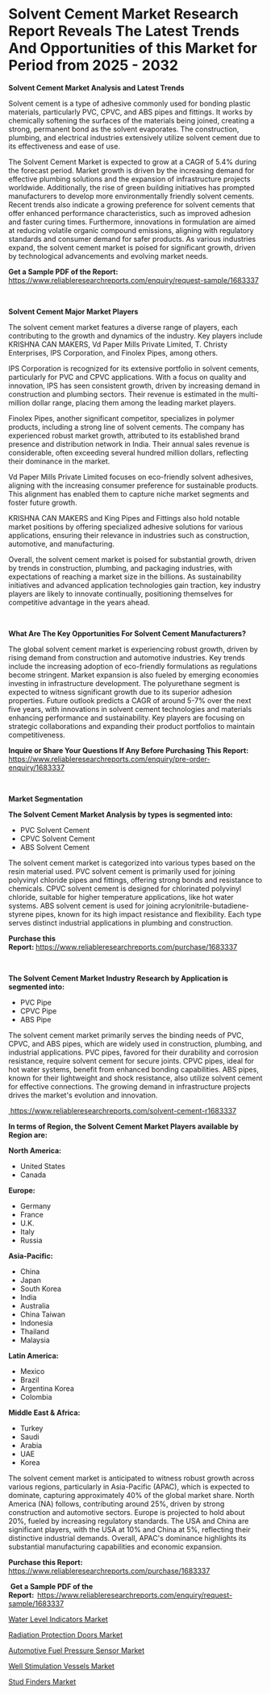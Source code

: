 <p><h1>Solvent Cement Market Research Report Reveals The Latest Trends And Opportunities of this Market for Period from 2025 - 2032</h1></p><p><strong>Solvent Cement Market Analysis and Latest Trends</strong></p>
<p><p>Solvent cement is a type of adhesive commonly used for bonding plastic materials, particularly PVC, CPVC, and ABS pipes and fittings. It works by chemically softening the surfaces of the materials being joined, creating a strong, permanent bond as the solvent evaporates. The construction, plumbing, and electrical industries extensively utilize solvent cement due to its effectiveness and ease of use.</p><p>The Solvent Cement Market is expected to grow at a CAGR of 5.4% during the forecast period. Market growth is driven by the increasing demand for effective plumbing solutions and the expansion of infrastructure projects worldwide. Additionally, the rise of green building initiatives has prompted manufacturers to develop more environmentally friendly solvent cements. Recent trends also indicate a growing preference for solvent cements that offer enhanced performance characteristics, such as improved adhesion and faster curing times. Furthermore, innovations in formulation are aimed at reducing volatile organic compound emissions, aligning with regulatory standards and consumer demand for safer products. As various industries expand, the solvent cement market is poised for significant growth, driven by technological advancements and evolving market needs.</p></p>
<p><strong>Get a Sample PDF of the Report:&nbsp;</strong> <a href="https://www.reliableresearchreports.com/enquiry/request-sample/1683337?utm_campaign=41&utm_medium=2&utm_source=Github&utm_content=ia&utm_term=21022025&utm_id=solvent-cement">https://www.reliableresearchreports.com/enquiry/request-sample/1683337</a></p>
<p>&nbsp;</p>
<p><strong>Solvent Cement Major Market Players</strong></p>
<p><p>The solvent cement market features a diverse range of players, each contributing to the growth and dynamics of the industry. Key players include KRISHNA CAN MAKERS, Vd Paper Mills Private Limited, T. Christy Enterprises, IPS Corporation, and Finolex Pipes, among others. </p><p>IPS Corporation is recognized for its extensive portfolio in solvent cements, particularly for PVC and CPVC applications. With a focus on quality and innovation, IPS has seen consistent growth, driven by increasing demand in construction and plumbing sectors. Their revenue is estimated in the multi-million dollar range, placing them among the leading market players.</p><p>Finolex Pipes, another significant competitor, specializes in polymer products, including a strong line of solvent cements. The company has experienced robust market growth, attributed to its established brand presence and distribution network in India. Their annual sales revenue is considerable, often exceeding several hundred million dollars, reflecting their dominance in the market.</p><p>Vd Paper Mills Private Limited focuses on eco-friendly solvent adhesives, aligning with the increasing consumer preference for sustainable products. This alignment has enabled them to capture niche market segments and foster future growth.</p><p>KRISHNA CAN MAKERS and King Pipes and Fittings also hold notable market positions by offering specialized adhesive solutions for various applications, ensuring their relevance in industries such as construction, automotive, and manufacturing.</p><p>Overall, the solvent cement market is poised for substantial growth, driven by trends in construction, plumbing, and packaging industries, with expectations of reaching a market size in the billions. As sustainability initiatives and advanced application technologies gain traction, key industry players are likely to innovate continually, positioning themselves for competitive advantage in the years ahead.</p></p>
<p>&nbsp;</p>
<p><strong>What Are The Key Opportunities For Solvent Cement Manufacturers?</strong></p>
<p><p>The global solvent cement market is experiencing robust growth, driven by rising demand from construction and automotive industries. Key trends include the increasing adoption of eco-friendly formulations as regulations become stringent. Market expansion is also fueled by emerging economies investing in infrastructure development. The polyurethane segment is expected to witness significant growth due to its superior adhesion properties. Future outlook predicts a CAGR of around 5-7% over the next five years, with innovations in solvent cement technologies and materials enhancing performance and sustainability. Key players are focusing on strategic collaborations and expanding their product portfolios to maintain competitiveness.</p></p>
<p><strong>Inquire or Share Your Questions If Any Before Purchasing This Report:</strong> <a href="https://www.reliableresearchreports.com/enquiry/pre-order-enquiry/1683337?utm_campaign=41&utm_medium=2&utm_source=Github&utm_content=ia&utm_term=21022025&utm_id=solvent-cement">https://www.reliableresearchreports.com/enquiry/pre-order-enquiry/1683337</a></p>
<p>&nbsp;</p>
<p><strong>Market Segmentation</strong></p>
<p><strong>The Solvent Cement Market Analysis by types is segmented into:</strong></p>
<p><ul><li>PVC Solvent Cement</li><li>CPVC Solvent Cement</li><li>ABS Solvent Cement</li></ul></p>
<p><p>The solvent cement market is categorized into various types based on the resin material used. PVC solvent cement is primarily used for joining polyvinyl chloride pipes and fittings, offering strong bonds and resistance to chemicals. CPVC solvent cement is designed for chlorinated polyvinyl chloride, suitable for higher temperature applications, like hot water systems. ABS solvent cement is used for joining acrylonitrile-butadiene-styrene pipes, known for its high impact resistance and flexibility. Each type serves distinct industrial applications in plumbing and construction.</p></p>
<p><strong>Purchase this Report:&nbsp;</strong><a href="https://www.reliableresearchreports.com/purchase/1683337?utm_campaign=41&utm_medium=2&utm_source=Github&utm_content=ia&utm_term=21022025&utm_id=solvent-cement">https://www.reliableresearchreports.com/purchase/1683337</a></p>
<p>&nbsp;</p>
<p><strong>The Solvent Cement Market Industry Research by Application is segmented into:</strong></p>
<p><ul><li>PVC Pipe</li><li>CPVC Pipe</li><li>ABS Pipe</li></ul></p>
<p><p>The solvent cement market primarily serves the binding needs of PVC, CPVC, and ABS pipes, which are widely used in construction, plumbing, and industrial applications. PVC pipes, favored for their durability and corrosion resistance, require solvent cement for secure joints. CPVC pipes, ideal for hot water systems, benefit from enhanced bonding capabilities. ABS pipes, known for their lightweight and shock resistance, also utilize solvent cement for effective connections. The growing demand in infrastructure projects drives the market's evolution and innovation.</p></p>
<p><a href="https://www.reliableresearchreports.com/solvent-cement-r1683337?utm_campaign=41&utm_medium=2&utm_source=Github&utm_content=ia&utm_term=21022025&utm_id=solvent-cement">&nbsp;https://www.reliableresearchreports.com/solvent-cement-r1683337</a></p>
<p><strong>In terms of Region, the Solvent Cement Market Players available by Region are:</strong></p>
<p>
    <p> <strong> North America: </strong>
        <ul>
            <li>United States</li>
            <li>Canada</li>
        </ul>
        </p> 
    <p> <strong> Europe: </strong>
        <ul>
            <li>Germany</li>
            <li>France</li>
            <li>U.K.</li>
            <li>Italy</li>
            <li>Russia</li>
        </ul>
        </p> 
    <p> <strong> Asia-Pacific: </strong>
        <ul>
            <li>China</li>
            <li>Japan</li>
            <li>South Korea</li>
            <li>India</li>
            <li>Australia</li>
            <li>China Taiwan</li>
            <li>Indonesia</li>
            <li>Thailand</li>
            <li>Malaysia</li>
        </ul>
        </p> 
    <p> <strong> Latin America: </strong>
        <ul>
            <li>Mexico</li>
            <li>Brazil</li>
            <li>Argentina Korea</li>
            <li>Colombia</li>
        </ul>
        </p> 
    <p> <strong> Middle East & Africa: </strong>
        <ul>
            <li>Turkey</li>
            <li>Saudi</li>
            <li>Arabia</li>
            <li>UAE</li>
            <li>Korea</li>
        </ul>
    </p>
    </p>
<p><p>The solvent cement market is anticipated to witness robust growth across various regions, particularly in Asia-Pacific (APAC), which is expected to dominate, capturing approximately 40% of the global market share. North America (NA) follows, contributing around 25%, driven by strong construction and automotive sectors. Europe is projected to hold about 20%, fueled by increasing regulatory standards. The USA and China are significant players, with the USA at 10% and China at 5%, reflecting their distinctive industrial demands. Overall, APAC's dominance highlights its substantial manufacturing capabilities and economic expansion.</p></p>
<p><strong>Purchase this Report: </strong><a href="https://www.reliableresearchreports.com/purchase/1683337?utm_campaign=41&utm_medium=2&utm_source=Github&utm_content=ia&utm_term=21022025&utm_id=solvent-cement">https://www.reliableresearchreports.com/purchase/1683337</a></p>
<p>&nbsp;<strong>Get a Sample PDF of the Report:&nbsp;&nbsp;</strong><a href="https://www.reliableresearchreports.com/enquiry/request-sample/1683337?utm_campaign=41&utm_medium=2&utm_source=Github&utm_content=ia&utm_term=21022025&utm_id=solvent-cement">https://www.reliableresearchreports.com/enquiry/request-sample/1683337</a></p>
<p><strong></strong></p>
<p><p><a href="https://github.com/saoutiguarro/Market-Research-Report-List-1/blob/main/water-level-indicators-market.md?utm_campaign=41&utm_medium=2&utm_source=Github&utm_content=ia&utm_term=21022025&utm_id=solvent-cement">Water Level Indicators Market</a></p><p><a href="https://github.com/jenithschijf/Market-Research-Report-List-1/blob/main/radiation-protection-doors-market.md?utm_campaign=41&utm_medium=2&utm_source=Github&utm_content=ia&utm_term=21022025&utm_id=solvent-cement">Radiation Protection Doors Market</a></p><p><a href="https://github.com/voigttyagi/Market-Research-Report-List-1/blob/main/automotive-fuel-pressure-sensor-market.md?utm_campaign=41&utm_medium=2&utm_source=Github&utm_content=ia&utm_term=21022025&utm_id=solvent-cement">Automotive Fuel Pressure Sensor Market</a></p><p><a href="https://github.com/ahamdyzabira4/Market-Research-Report-List-1/blob/main/well-stimulation-vessels-market.md?utm_campaign=41&utm_medium=2&utm_source=Github&utm_content=ia&utm_term=21022025&utm_id=solvent-cement">Well Stimulation Vessels Market</a></p><p><a href="https://github.com/saroarmaicky/Market-Research-Report-List-1/blob/main/stud-finders-market.md?utm_campaign=41&utm_medium=2&utm_source=Github&utm_content=ia&utm_term=21022025&utm_id=solvent-cement">Stud Finders Market</a></p></p>